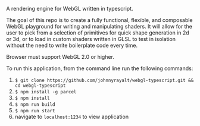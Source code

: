 A rendering engine for WebGL written in typescript.

The goal of this repo is to create a fully functional, flexible, and composable WebGL playground for writing and manipulating shaders.
It will allow for the user to pick from a selection of primitives for quick shape generation in 2d or 3d, or to load in
custom shaders written in GLSL to test in isolation without the need to write boilerplate code every time.

Browser must support WebGL 2.0 or higher.

To run this application, from the command line run the following commands:

1. `$ git clone https://github.com/johnnyrayalt/webgl-typescript.git && cd webgl-typescript`
2. `$ npm install -g parcel`
3. `$ npm install`
4. `$ npm run build`
5. `$ npm run start`
6. navigate to `localhost:1234` to view application
